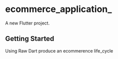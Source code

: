 # ecommerce_application_

A new Flutter project.

## Getting Started

Using Raw Dart  produce an ecommerence life_cycle

